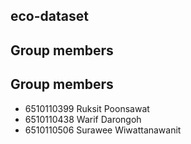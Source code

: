 ## eco-dataset

## Group members

## Group members
- 6510110399 Ruksit Poonsawat
- 6510110438 Warif Darongoh
- 6510110506 Surawee Wiwattanawanit
